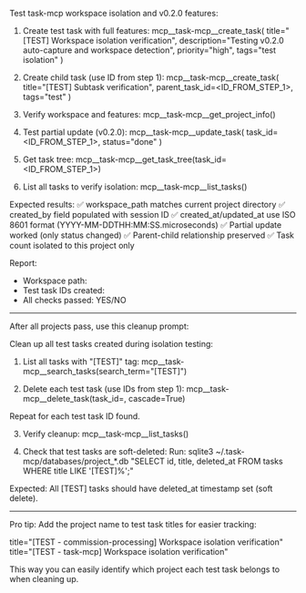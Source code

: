  Test task-mcp workspace isolation and v0.2.0 features:

  1. Create test task with full features:
  mcp__task-mcp__create_task(
      title="[TEST] Workspace isolation verification",
      description="Testing v0.2.0 auto-capture and workspace detection",
      priority="high",
      tags="test isolation"
  )

  2. Create child task (use ID from step 1):
  mcp__task-mcp__create_task(
      title="[TEST] Subtask verification",
      parent_task_id=<ID_FROM_STEP_1>,
      tags="test"
  )

  3. Verify workspace and features:
  mcp__task-mcp__get_project_info()

  4. Test partial update (v0.2.0):
  mcp__task-mcp__update_task(
      task_id=<ID_FROM_STEP_1>,
      status="done"
  )

  5. Get task tree:
  mcp__task-mcp__get_task_tree(task_id=<ID_FROM_STEP_1>)

  6. List all tasks to verify isolation:
  mcp__task-mcp__list_tasks()

  Expected results:
  ✅ workspace_path matches current project directory
  ✅ created_by field populated with session ID
  ✅ created_at/updated_at use ISO 8601 format (YYYY-MM-DDTHH:MM:SS.microseconds)
  ✅ Partial update worked (only status changed)
  ✅ Parent-child relationship preserved
  ✅ Task count isolated to this project only

  Report:
  - Workspace path: <actual path>
  - Test task IDs created: <list IDs>
  - All checks passed: YES/NO

  ---
  After all projects pass, use this cleanup prompt:

  Clean up all test tasks created during isolation testing:

  1. List all tasks with "[TEST]" tag:
  mcp__task-mcp__search_tasks(search_term="[TEST]")

  2. Delete each test task (use IDs from step 1):
  mcp__task-mcp__delete_task(task_id=<ID>, cascade=True)

  Repeat for each test task ID found.

  3. Verify cleanup:
  mcp__task-mcp__list_tasks()

  4. Check that test tasks are soft-deleted:
  Run: sqlite3 ~/.task-mcp/databases/project_*.db "SELECT id, title, deleted_at FROM tasks WHERE title LIKE '[TEST]%';"

  Expected: All [TEST] tasks should have deleted_at timestamp set (soft delete).

  ---
  Pro tip: Add the project name to test task titles for easier tracking:

  title="[TEST - commission-processing] Workspace isolation verification"
  title="[TEST - task-mcp] Workspace isolation verification"

  This way you can easily identify which project each test task belongs to when cleaning up.
